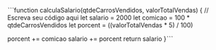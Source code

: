 ˋˋˋfunction calculaSalario(qtdeCarrosVendidos, valorTotalVendas) {
 // Escreva seu código aqui
  let salario = 2000
  let comicao = 100 * qtdeCarrosVendidos
  let porcent = ((valorTotalVendas  * 5) / 100)
  
  porcent += comicao 
  salario += porcent
  return salario
}ˋˋˋ